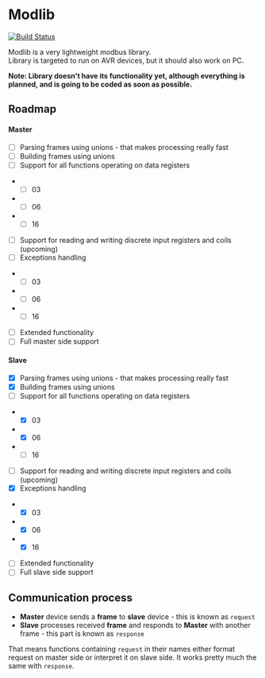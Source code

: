 # Modlib
[![Build Status](https://travis-ci.org/Jacajack/modlib.svg?branch=master)](https://travis-ci.org/Jacajack/modlib)

Modlib is a very lightweight modbus library.<br>
Library is targeted to run on AVR devices, but it should also work on PC.


**Note: Library doesn't have its functionality yet, although everything is planned, and is going to be coded as soon as possible.**

## Roadmap

#### Master
 - [ ] Parsing frames using unions - that makes processing really fast
 - [ ] Building frames using unions
 - [ ] Support for all functions operating on data registers
 - - [ ] 03
 - - [ ] 06
 - - [ ] 16
 - [ ] Support for reading and writing discrete input registers and coils (upcoming)
 - [ ] Exceptions handling
 - - [ ] 03
 - - [ ] 06
 - - [ ] 16
 - [ ] Extended functionality
 - [ ] Full master side support

#### Slave
 - [x] Parsing frames using unions - that makes processing really fast
 - [x] Building frames using unions
 - [ ] Support for all functions operating on data registers
 - - [x] 03
 - - [x] 06
 - - [ ] 16
 - [ ] Support for reading and writing discrete input registers and coils (upcoming)
 - [x] Exceptions handling
 - - [x] 03
 - - [x] 06
 - - [x] 16
 - [ ] Extended functionality
 - [ ] Full slave side support

## Communication process
 - **Master** device sends a **frame** to **slave** device - this is known as `request`
 - **Slave** processes received **frame** and responds to **Master** with another frame - this part is known as `response`

That means functions containing `request` in their names either format request on master side or interpret it on slave side. It works pretty much the same with `response`.
